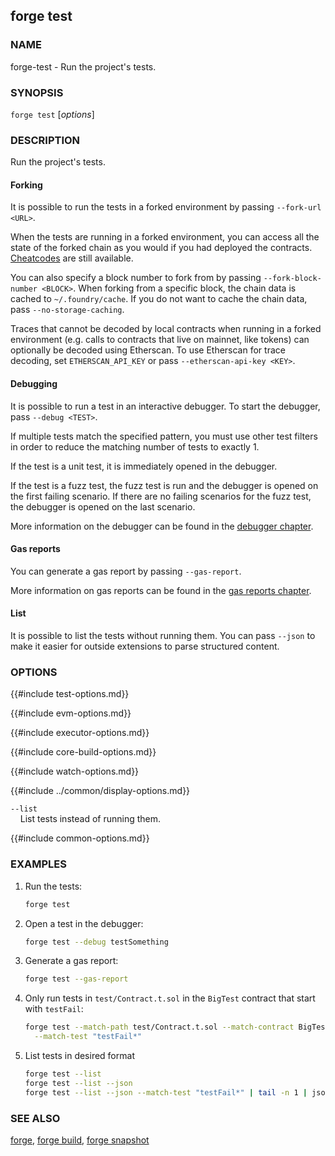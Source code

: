 ## forge test

### NAME

forge-test - Run the project's tests.

### SYNOPSIS

``forge test`` [*options*]

### DESCRIPTION

Run the project's tests.

#### Forking

It is possible to run the tests in a forked environment by passing `--fork-url <URL>`.

When the tests are running in a forked environment, you can access all the state of the forked chain as you would
if you had deployed the contracts. [Cheatcodes][cheatcodes] are still available.

You can also specify a block number to fork from by passing `--fork-block-number <BLOCK>`. When forking from a
specific block, the chain data is cached to `~/.foundry/cache`. If you do not want to cache the chain data,
pass `--no-storage-caching`.

Traces that cannot be decoded by local contracts when running in a forked environment (e.g. calls to
contracts that live on mainnet, like tokens) can optionally be decoded using Etherscan. To use Etherscan
for trace decoding, set `ETHERSCAN_API_KEY` or pass `--etherscan-api-key <KEY>`.

#### Debugging

It is possible to run a test in an interactive debugger. To start the debugger, pass `--debug <TEST>`.

If multiple tests match the specified pattern, you must use other test filters in order to reduce
the matching number of tests to exactly 1.

If the test is a unit test, it is immediately opened in the debugger.

If the test is a fuzz test, the fuzz test is run and the debugger is opened on the first failing scenario.
If there are no failing scenarios for the fuzz test, the debugger is opened on the last scenario.

More information on the debugger can be found in the [debugger chapter][debugger].

#### Gas reports

You can generate a gas report by passing `--gas-report`.

More information on gas reports can be found in the [gas reports chapter][gas-reports].

#### List

It is possible to list the tests without running them.
You can pass `--json` to make it easier for outside extensions to parse structured content.

### OPTIONS

{{#include test-options.md}}

{{#include evm-options.md}}

{{#include executor-options.md}}

{{#include core-build-options.md}}

{{#include watch-options.md}}

{{#include ../common/display-options.md}}

`--list`  
&nbsp;&nbsp;&nbsp;&nbsp;List tests instead of running them.

{{#include common-options.md}}

### EXAMPLES

1. Run the tests:
    ```sh
    forge test
    ```

2. Open a test in the debugger:
    ```sh
    forge test --debug testSomething
    ```

3. Generate a gas report:
    ```sh
    forge test --gas-report
    ```

4. Only run tests in `test/Contract.t.sol` in the `BigTest` contract that start with `testFail`:
    ```sh
    forge test --match-path test/Contract.t.sol --match-contract BigTest \
      --match-test "testFail*"
    ```

5. List tests in desired format
    ```sh
    forge test --list
    forge test --list --json
    forge test --list --json --match-test "testFail*" | tail -n 1 | json_pp
    ```

### SEE ALSO

[forge](./forge.md), [forge build](./forge-build.md), [forge snapshot](./forge-snapshot.md)

[debugger]: ../../forge/debugger.md
[cheatcodes]: ../../cheatcodes/
[gas-reports]: ../../forge/gas-reports.md
